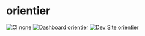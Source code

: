 # orientier

![CI none](https://img.shields.io/badge/ci-none-orange.svg)
[![Dashboard orientier](https://img.shields.io/badge/dashboard-orientier-yellow.svg)](https://dashboard.pantheon.io/sites/b99827db-c3fe-4d8b-9c9e-774cde513e0c#dev/code)
[![Dev Site orientier](https://img.shields.io/badge/site-orientier-blue.svg)](http://dev-orientier.pantheonsite.io/)